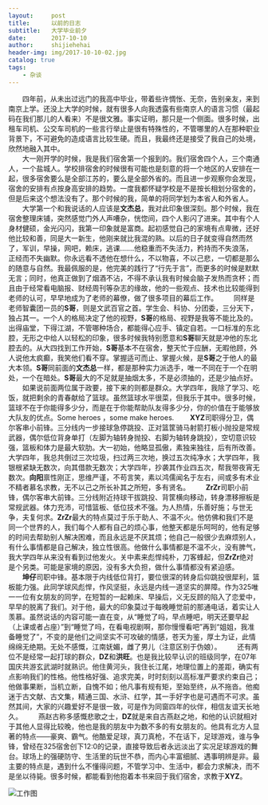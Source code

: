 ```yaml
---
layout:     post
title:      以前的日志
subtitle:   大学毕业前夕
date:       2017-10-10
author:     shijiehehai
header-img: img/2017-10-10-02.jpg
catalog: true
tags:
    - 杂谈
---
```

&emsp;&emsp;四年前，从未出过远门的我高中毕业，带着些许惆怅、无奈，告别亲友，来到南京上学。还没上大学的时候，就有很多人向我透露有些南京人的语言习惯（最起码在我们那儿的人看来）不是很文雅。事实证明，那只是一个侧面。很多时候，出租车司机、公交车司机的一些言行举止是很有特殊性的，不管哪里的人在那种职业背景下，不可避免的造成语言比较生硬。而且，我最终还是接受了我自己的处境，欣然地融入其中。  
&emsp;&emsp;大一刚开学的时候，我是我们宿舍第一个报到的。我们宿舍四个人，三个南通人，一个盐城人。学校排宿舍的时候很有可能也是刻意的将一个地区的人安排在一起，很多宿舍要么是全部江苏的，要么是全部外省的。而且进一步观察你会发现，宿舍的安排有点按身高安排的趋势。一度我都怀疑学校是不是按长相划分宿舍的，但是后来这个想法没有了。那个时候的我，简单的将同学划为本省人和外省人。  
&emsp;&emsp;大学第一个和我说话的人应该是**文杰总**，我对此印象很深刻。那个时候，我在宿舍整理床铺，突然感觉门外人声嘈杂，恍惚间，四个人影闪了进来。其中有个人身材健硕，金光闪闪，我第一印象就是富商。起初感觉自己的家境有点卑微，还好他比较和善，同是大一新生，他刚来就比我混的熟。以后的日子就变得自然而然了，军训，早操，网吧，赖床，逃课…….他稳重而不失活力，矜持而不失浪荡，正经而不失幽默。你永远看不透他在想什么，不以物喜，不以己悲，一切都是那么的随意与自然。我最佩服的是，他完美的践行了“行先于言”，而更多的时候是默默无言；同时，他真正做到了烟酒不沾，不得不承认我有时候会脑子发热而贪杯；而且由于经常看电脑报、财经周刊等杂志的缘故，他的一些观点、技术也比较能得到老师的认可，早早地成为了老师的幕僚，做了很多项目的幕后工作。 
&emsp;&emsp;同样是老师智囊团一员的**S哥**，则是文武百官之首。学生会、科协、分团委，三分天下，独占其一。一个人的格局决定了他的视野，**S哥**的格局、视野是我等不能比及的。出得庙堂，下得江湖，不管哪种场合，都能得心应手、镇定自若。一口标准的东北腔，无形之中给人以轻松的印象，很多时候我特别愿意和**S哥**聊天就是冲他的东北腔去的。从大四找到工作开始，**S哥**基本不在宿舍，整天忙于应酬，无暇他顾，外人说他太疯癫，我笑他们看不穿。掌握适可而止、掌握火候，是**S哥**之于他人的最大本领。**S哥**同前面的**文杰总**一样，都是那种实力派选手，唯一不同在于一个在明处，一个在暗处。**S哥**最大的不足就是抽烟太多，不是必须抽的，还是少抽点好。
&emsp;&emsp;如果说前面两位属于政要，接下来的则都是群众。大学四年，我除了学习、吃饭，就把剩余的青春献给了篮球。虽然篮球水平很菜，但我乐于其中。很多时候，篮球不在于你能得多少分，而是在于你能帮助队友得多少分，你的价值在于能够放大队友的优点。Some heroes ，some make heroes.
&emsp;&emsp;**XYZ**司职得分卫，偶尔客串小前锋。三分线内一步接球急停跳投、正对篮筐骑马射箭打板小抛投是常规武器，偶尔低位背身单打（左脚为轴转身抛投、右脚为轴转身跳投），空切意识较强，篮板和体力是最大软肋。大一初始，他略显孤傲，素独来独往，后有所改善。大学四年，我总共倒过三次垃圾，扫过两三次地，换过五次纯净水；大学四年，我银根紧缺无数次，向其借款无数次；大学四年，抄袭其作业四五次，帮我带夜宵无数次。**向阳**禀性刚正，思维严谨，不苟言笑，素以鸿儒闻名于左右，间或多有术业不精者慕名求教，无不以己之所长补其之所短，多有贤名。
&emsp;&emsp;**ZrZr**司职小前锋，偶尔客串大前锋。三分线附近持球干拔跳投、背筐横向移动，转身漂移擦板是常规武器。体力充沛，可惜篮板、低位技术不强。为人热情，乐善好施；与世无争，夫复何求。**ZrZr**最大的特点莫过于乐于助人、不温不火。他仿佛和我们不是同一个世界的人，我们每个人都有自己的烦心事，他整天都是乐呵呵的，他有足够的时间去帮助别人解决困难，而且永远是不厌其烦；他自己一般很少去麻烦别人，有什么事情都是自己解决，独立性很高。他做什么事情都是不温不火，没有脾气，我大学四年从来没有看到过他发火。关中素来彪悍纯朴，刀客蜂起，但**ZrZr**绝对是个另类。可能是家境的原因，没有多大负担，做什么事情都没有紧迫感。  
&emsp;&emsp;**坤仔**司职中锋。基本限于内线低位背打，要位很深的转身后仰跳投很犀利，篮板能力强。此同学球风彪悍，作风坚挺，永远是内线一道坚实的屏障。作为325唯一一位有女朋友的同学，在短暂的一起赖床、早操后，义无反顾的陷入了恋爱中，早早的脱离了我们。对于他，最大的印象莫过于每晚睡觉前的那通电话，着实让人羡慕。虽然说话的内容可能一直在变，从“睡觉了吗，早点睡吧，明天还要早起（上课或者占座）”到“睡觉了吗，在看电视剧啊，那你慢慢看吧”再到“姐姐，我准备睡觉了”，不变的是他们之间坚实不可攻破的情感，苍天为鉴，厚土为证，此情绵绵无绝期。无处不感慨，江南妩媚，雌了男儿（注意区别于伪娘）。
&emsp;&emsp;还有两位不是经常一起打球的群众，**DZ**和**洪旺**。也是我比较早认识的班级同学，在07年国庆共游玄武湖时就熟识。他住黄河头，我住长江尾，地理位置上的差距，确实有点影响我们的性格。他性格好强、追求完美，时时刻刻以高标准严要求约束自己；他做事果断，当机立断，自愧不如；他凡事有规有矩，至始至终，从不拖沓。他痴迷于古文献、古文集，精通三国、水浒、红学，其一手好字也是可遇而不可求。虽然其间，大家的兴趣爱好不是很一致，可是作为同窗四年的伙伴，相信友谊天长地久。
&emsp;&emsp;燕赵古称多感慨悲歌之士，**DZ**就是来自古燕赵之地，和他的认识就相对于其他人显得比较晚，他也是我的朋友中为数不多的有女朋友的。他具有北方人显著的特点——豪爽、霸气。他酷爱足球，真刀真枪，不在话下，足球游戏，谁与争锋，曾经在325宿舍创下12:0的记录，直接导致后者永远淡出了实况足球游戏的舞台。球场上的强硬防守、生活里的玩世不恭，而内心丰富细腻、遇事明辨是非。最主要的特点是，遇到什么不懂得问题，不管学习中、生活中，都会力求解决，而不是坐以待毙。很多时候，都能看到他抱着本书来回于我们宿舍，求教于**XYZ**。

![工作图](https://ws1.sinaimg.cn/large/006tNc79gy1fkdbvxi58bj30qo0zkago.jpg)
